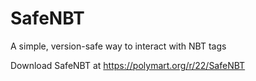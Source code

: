 # SafeNBT
A simple, version-safe way to interact with NBT tags

Download SafeNBT at https://polymart.org/r/22/SafeNBT
